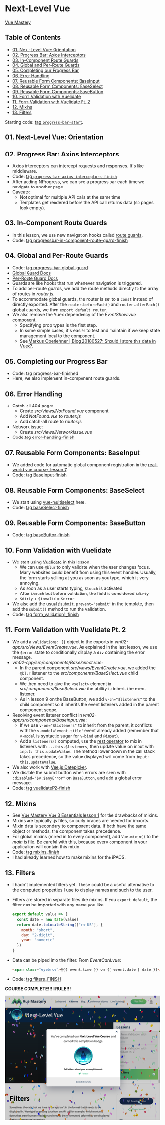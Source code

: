 # Next-Level Vue

[Vue Mastery](https://www.vuemastery.com)

## Table of Contents <!-- omit in toc -->

- [01. Next-Level Vue: Orientation](#01-next-level-vue-orientation)
- [02. Progress Bar: Axios Interceptors](#02-progress-bar-axios-interceptors)
- [03. In-Component Route Guards](#03-in-component-route-guards)
- [04. Global and Per-Route Guards](#04-global-and-per-route-guards)
- [05. Completing our Progress Bar](#05-completing-our-progress-bar)
- [06. Error Handling](#06-error-handling)
- [07. Reusable Form Components: BaseInput](#07-reusable-form-components-baseinput)
- [08. Reusable Form Components: BaseSelect](#08-reusable-form-components-baseselect)
- [09. Reusable Form Components: BaseButton](#09-reusable-form-components-basebutton)
- [10. Form Validation with Vuelidate](#10-form-validation-with-vuelidate)
- [11. Form Validation with Vuelidate Pt. 2](#11-form-validation-with-vuelidate-pt-2)
- [12. Mixins](#12-mixins)
- [13. Filters](#13-filters)

Starting code: [tag `progress-bar-start`](https://github.com/Code-Pop/real-world-vue/releases/tag/progress-bar-start).

## 01. Next-Level Vue: Orientation

## 02. Progress Bar: Axios Interceptors

- Axios interceptors can intercept requests and responses. It's like middleware.
- Code: [tag `progress-bar-axios-interceptors-finish`](https://github.com/Code-Pop/real-world-vue/releases/tag/progress-bar-axios-interceptors-finish)
- After adding NProgress, we can see a progress bar each time we navigate to another page.
- Caveats:
  - Not optimal for multiple API calls at the same time
  - Templates get rendered before the API call returns data (so pages look empty).

## 03. In-Component Route Guards

- In this lesson, we use new navigation hooks called [route guards](https://router.vuejs.org/guide/advanced/navigation-guards.html#in-component-guards).
- Code: [tag progressbar-in-component-route-guard-finish](https://github.com/Code-Pop/real-world-vue/releases/tag/progressbar-in-component-route-guard-finish)

## 04. Global and Per-Route Guards

- Code: [tag progress-bar-global-guard](https://github.com/Code-Pop/real-world-vue/releases/tag/progress-bar-global-guard)
- [Global Guard Docs](https://router.vuejs.org/guide/advanced/navigation-guards.html#global-guards)
- [Per-Route Guard Docs](https://router.vuejs.org/guide/advanced/navigation-guards.html#per-route-guard)
- Guards are like hooks that run whenever navigation is triggered.
- To add per-route guards, we add the route methods directly to the array of routes in _router.js_.
- To accommodate global guards, the router is set to a `const` instead of directly exported. After the `router.beforeEach()` and `router.afterEach()` global guards, we then `export default router`.
- We also remove the Vuex dependency of the _EventShow.vue_ component.
  - Specifying prop types is the first step.
  - In some simple cases, it's easier to test and maintain if we keep state management local to the component.
  - See [Markus Oberlehner | Blog 20180527: Should I store this data in Vuex?](https://markus.oberlehner.net/blog/should-i-store-this-data-in-vuex/).

## 05. Completing our Progress Bar

- Code: [tag progress-bar-finished](https://github.com/Code-Pop/real-world-vue/releases/tag/progress-bar-finished)
- Here, we also implement in-component route guards.

## 06. Error Handling

- Catch-all 404 page:
  - Create _src/views/NotFound.vue_ component
  - Add _NotFound.vue_ to _router.js_
  - Add catch-all route to _router.js_
- Network issue:
  - Create _src/views/NetworkIssue.vue_
- Code:[tag error-handling-finish](https://github.com/Code-Pop/real-world-vue/releases/tag/error-handling-finish)

## 07. Reusable Form Components: BaseInput

- We added code for automatic global component registration in the [real-world vue course, lesson 7](https://www.vuemastery.com/courses/real-world-vue-js/global-components).
- Code: [tag BaseInput-finish](https://github.com/Code-Pop/real-world-vue/releases/tag/BaseInput-finish)

## 08. Reusable Form Components: BaseSelect

- We start using [vue-multiselect](https://vue-multiselect.js.org/) here.
- Code: [tag baseSelect-finish](https://github.com/Code-Pop/real-world-vue/releases/tag/baseSelect-finish)

## 09. Reusable Form Components: BaseButton

- Code: [tag baseButton-finish](https://github.com/Code-Pop/real-world-vue/releases/tag/baseButton-finish)

## 10. Form Validation with Vuelidate

- We start using [Vuelidate](https://vuelidate.netlify.com/) in this lesson.
  - We can use `@blur` to only validate when the user changes focus. Many websites could benefit from using this event handler. Usually, the form starts yelling at you as soon as you type, which is very annoying.
  - As soon as a user starts typing, `$touch` is activated
  - After `$touch` but before validation, the field is considered `$dirty`
  - `$dirty` + `$invalid` = `$error`
- We also add the usual `@submit.prevent="submit"` in the template, then add the `submit()` method to run the validation.
- Code: [tag form_validation1_finish](https://github.com/Code-Pop/real-world-vue/releases/tag/form_validation1_finish)

## 11. Form Validation with Vuelidate Pt. 2

- We add a `validations: {}` object to the exports in _vm02-app/src/views/EventCreate.vue_. As explained in the last lesson, we use the `$error` state to conditionally display a `div` containing the error message.
- _vm02-app/src/components/BaseSelect.vue:_
  - In the parent component _src/views/EventCreate.vue_, we added the `@blur` listener to the _src/components/BaseSelect.vue_ child component.
  - We then need to give the `<select>` element in _src/components/BaseSelect.vue_ the ability to inherit the event listener.
  - As in lesson 9 on the BaseButton, we add `v-on="$listeners"` to the child component so it inherits the event listeners added in the parent component scope.
- Resolving event listener conflict in _vm02-app/src/components/BaseInput.vue_:
  - If we use `v-on="$listeners"` to inherit from the parent, it conflicts with the `v-model="event.title"` event already added (remember that `v-model` is syntactic sugar for `v-bind` and `@input`).
  - Add a `listeners()` computed, use the [rest operator](https://github.com/br3ndonland/udacity-google-mws/blob/master/lessons/2-ajax-es6-offline/es6/es6-1-syntax.md#115-rest-parameter) to mix in listeners with `...this.$listeners`, then update value on input with `input: this.updateValue`. The method lower down in the call stack takes precedence, so the value displayed will come from `input: this.updateValue`.
- We also work with [Vue.js Datepicker](https://www.npmjs.com/package/vuejs-datepicker).
- We disable the submit button when errors are seen with `:disabled="$v.$anyError"` on `BaseButton`, and add a global error message.
- Code: [tag vuelidateP2-finish](https://github.com/Code-Pop/real-world-vue/releases/tag/vuelidateP2-finish)

## 12. Mixins

- See [Vue Mastery Vue 3 Essentials lesson 1](https://www.vuemastery.com/courses/vue-3-essentials/why-the-composition-api/) for the drawbacks of mixins.
- Mixins are typically .js files, so curly braces are needed for imports.
- Mixin data is secondary to component data. If both have the same object or methods, the component takes precedence.
- For global mixins (mixed in to every component), add `Vue.mixin()` to the _main.js_ file. Be careful with this, because every component in your application will contain this mixin.
- Code: [tag mixins_finish](https://github.com/Code-Pop/real-world-vue/releases/tag/mixins_finish)
- I had already learned how to make mixins for the iPACS.

## 13. Filters

- I hadn't implemented filters yet. These could be a useful alternative to the computed properties I use to display names and such to the user.
- Filters are stored in separate files like mixins. If you `export default`, the filter can be imported with any name you like.

  ```js
  export default value => {
    const date = new Date(value)
    return date.toLocaleString(["en-US"], {
      month: "short",
      day: "2-digit",
      year: "numeric"
    })
  }
  ```

- Data can be piped into the filter. From _EventCard.vue_:
  ```html
  <span class="eyebrow">@{{ event.time }} on {{ event.date | date }}</span>
  ```
- Code: [tag filters_FINISH](https://github.com/Code-Pop/real-world-vue/releases/tag/filters_FINISH)

**COURSE COMPLETE!!! I RULE!!!**

<img src="img/vm-next-level-complete.png" alt="Vue Mastery Next-Level Vue course completion page" width="600px" />
